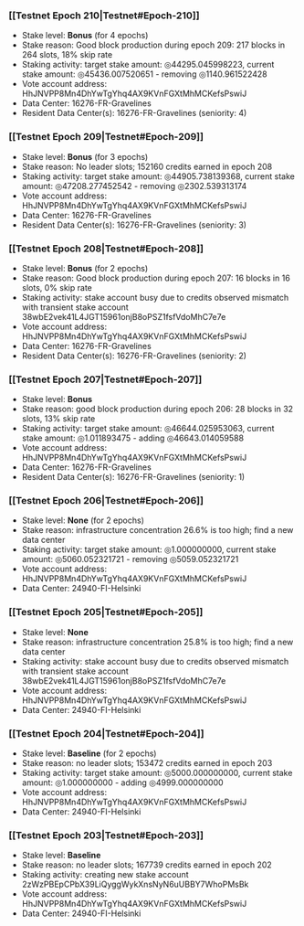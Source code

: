 ### [[Testnet Epoch 210|Testnet#Epoch-210]]
* Stake level: **Bonus** (for 4 epochs)
* Stake reason: Good block production during epoch 209: 217 blocks in 264 slots, 18% skip rate
* Staking activity: target stake amount: ◎44295.045998223, current stake amount: ◎45436.007520651 - removing ◎1140.961522428
* Vote account address: HhJNVPP8Mn4DhYwTgYhq4AX9KVnFGXtMhMCKefsPswiJ
* Data Center: 16276-FR-Gravelines
* Resident Data Center(s): 16276-FR-Gravelines (seniority: 4)
### [[Testnet Epoch 209|Testnet#Epoch-209]]
* Stake level: **Bonus** (for 3 epochs)
* Stake reason: No leader slots; 152160 credits earned in epoch 208
* Staking activity: target stake amount: ◎44905.738139368, current stake amount: ◎47208.277452542 - removing ◎2302.539313174
* Vote account address: HhJNVPP8Mn4DhYwTgYhq4AX9KVnFGXtMhMCKefsPswiJ
* Data Center: 16276-FR-Gravelines
* Resident Data Center(s): 16276-FR-Gravelines (seniority: 3)
### [[Testnet Epoch 208|Testnet#Epoch-208]]
* Stake level: **Bonus** (for 2 epochs)
* Stake reason: Good block production during epoch 207: 16 blocks in 16 slots, 0% skip rate
* Staking activity: stake account busy due to credits observed mismatch with transient stake account 38wbE2vek41L4JGT15961onjB8oPSZ1fsfVdoMhC7e7e
* Vote account address: HhJNVPP8Mn4DhYwTgYhq4AX9KVnFGXtMhMCKefsPswiJ
* Data Center: 16276-FR-Gravelines
* Resident Data Center(s): 16276-FR-Gravelines (seniority: 2)
### [[Testnet Epoch 207|Testnet#Epoch-207]]
* Stake level: **Bonus**
* Stake reason: good block production during epoch 206: 28 blocks in 32 slots, 13% skip rate
* Staking activity: target stake amount: ◎46644.025953063, current stake amount: ◎1.011893475 - adding ◎46643.014059588
* Vote account address: HhJNVPP8Mn4DhYwTgYhq4AX9KVnFGXtMhMCKefsPswiJ
* Data Center: 16276-FR-Gravelines
* Resident Data Center(s): 16276-FR-Gravelines (seniority: 1)
### [[Testnet Epoch 206|Testnet#Epoch-206]]
* Stake level: **None** (for 2 epochs)
* Stake reason: infrastructure concentration 26.6% is too high; find a new data center
* Staking activity: target stake amount: ◎1.000000000, current stake amount: ◎5060.052321721 - removing ◎5059.052321721
* Vote account address: HhJNVPP8Mn4DhYwTgYhq4AX9KVnFGXtMhMCKefsPswiJ
* Data Center: 24940-FI-Helsinki
### [[Testnet Epoch 205|Testnet#Epoch-205]]
* Stake level: **None**
* Stake reason: infrastructure concentration 25.8% is too high; find a new data center
* Staking activity: stake account busy due to credits observed mismatch with transient stake account 38wbE2vek41L4JGT15961onjB8oPSZ1fsfVdoMhC7e7e
* Vote account address: HhJNVPP8Mn4DhYwTgYhq4AX9KVnFGXtMhMCKefsPswiJ
* Data Center: 24940-FI-Helsinki
### [[Testnet Epoch 204|Testnet#Epoch-204]]
* Stake level: **Baseline** (for 2 epochs)
* Stake reason: no leader slots; 153472 credits earned in epoch 203
* Staking activity: target stake amount: ◎5000.000000000, current stake amount: ◎1.000000000 - adding ◎4999.000000000
* Vote account address: HhJNVPP8Mn4DhYwTgYhq4AX9KVnFGXtMhMCKefsPswiJ
* Data Center: 24940-FI-Helsinki
### [[Testnet Epoch 203|Testnet#Epoch-203]]
* Stake level: **Baseline**
* Stake reason: no leader slots; 167739 credits earned in epoch 202
* Staking activity: creating new stake account 2zWzPBEpCPbX39LiQyggWykXnsNyN6uUBBY7WhoPMsBk
* Vote account address: HhJNVPP8Mn4DhYwTgYhq4AX9KVnFGXtMhMCKefsPswiJ
* Data Center: 24940-FI-Helsinki